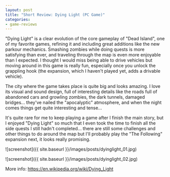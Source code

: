 ```yaml
---
layout: post
title: "Short Review: Dying Light (PC Game)"
categories:
- game-reviews
---
```


<p>"Dying Light" is a clear evolution of the core gameplay of "Dead Island", one of my favorite games, refining it and including great additions like the new parkour mechanics. Smashing zombies while doing quests is more satisfying than ever, and traveling through the map is even more enjoyable than I expected. I thought I would miss being able to drive vehicles but moving around in this game is really fun, especially once you unlock the grappling hook (the expansion, which I haven't played yet, adds a drivable vehicle).</p>

<p>The city where the game takes place is quite big and looks amazing. I love its visual and sound design, full of interesting details like the roads full of abandoned cars and growling zombies, the dark tunnels, damaged bridges... they've nailed the "apocalyptic" atmosphere, and when the night comes things get quite interesting and tense...</p>

<p>It's quite rare for me to keep playing a game after I finish the main story, but I enjoyed "Dying Light" so much that I even took the time to finish all the side quests I still hadn't completed... there are still some challenges and other things to do around the map but I'll probably play the "The Following" expansion next, it looks really promising.
</p>


![screenshot]({{ site.baseurl }}/images/posts/dyinglight_01.jpg)

![screenshot]({{ site.baseurl }}/images/posts/dyinglight_02.jpg)


<p>More info: <a href="https://en.wikipedia.org/wiki/Dying_Light">https://en.wikipedia.org/wiki/Dying_Light</a><p>

